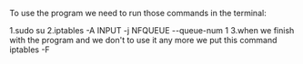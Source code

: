 To use the program we need to run those commands in the terminal:

1.sudo su
2.iptables -A INPUT -j NFQUEUE --queue-num 1
3.when we finish with the program and we don't to use it any more we put this command iptables -F
